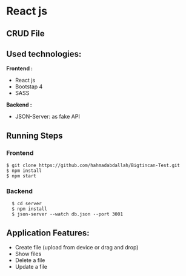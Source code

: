 # React js
## CRUD File
## Used technologies:
  <b> Frontend : </b>
    <ul>
    <li>React js</li>
    <li>Bootstap 4</li>
    <li>SASS</li>
    </ul>
  <b> Backend : </b>
    <ul>
    <li>JSON-Server: as fake API</li>
    </ul>
## Running Steps
   ### Frontend
    $ git clone https://github.com/hahmadabdallah/Bigtincan-Test.git
    $ npm install
    $ npm start
    
   ### Backend
      $ cd server
      $ npm install
      $ json-server --watch db.json --port 3001
      
 ## Application Features:
   <ul>
    <li>Create file (upload from device or drag and drop)</li>
    <li>Show files</li>
    <li> Delete a file</li>
    <li> Update a file</li>
   </ul>
